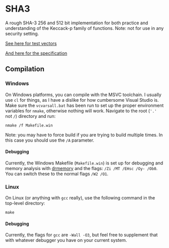 
# SHA3

A rough SHA-3 256 and 512 bit implementation for both practice and understanding of the Keccack-p family of functions. Note: not for use in any security setting.

[See here for test vectors](http://csrc.nist.gov/groups/STM/cavp/index.html)

[And here for the specification](http://nvlpubs.nist.gov/nistpubs/FIPS/NIST.FIPS.202.pdf)

## Compilation

### Windows

On Windows platforms, you can compile with the MSVC toolchain. I usually use `cl` for things, as I have a dislike for how cumbersome Visual Studio is. Make sure the `vcvarsall.bat` has been run to set up the proper environment variables for `nmake`, otherwise nothing will work. Navigate to the root (`'.'` not `/`) directory and run:

```
nmake /f Makefile.win
```

Note: you may have to force build if you are trying to build multiple times. In this case you should use the `/A` parameter.

#### Debugging

Currently, the Windows Makefile (`Makefile.win`) is set up for debugging and memory analysis with [drmemory](http://drmemory.org/) and the flags: `/Zi /MT /EHsc /Oy- /Ob0`. You can switch these to the normal flags `/W2 /O1`.

### Linux

On Linux (or anything with `gcc` really), use the following command in the top-level directory:

```
make
```

#### Debugging

Currently, the flags for `gcc` are `-Wall -O3`, but feel free to supplement that with whatever debugger you have on your current system.

